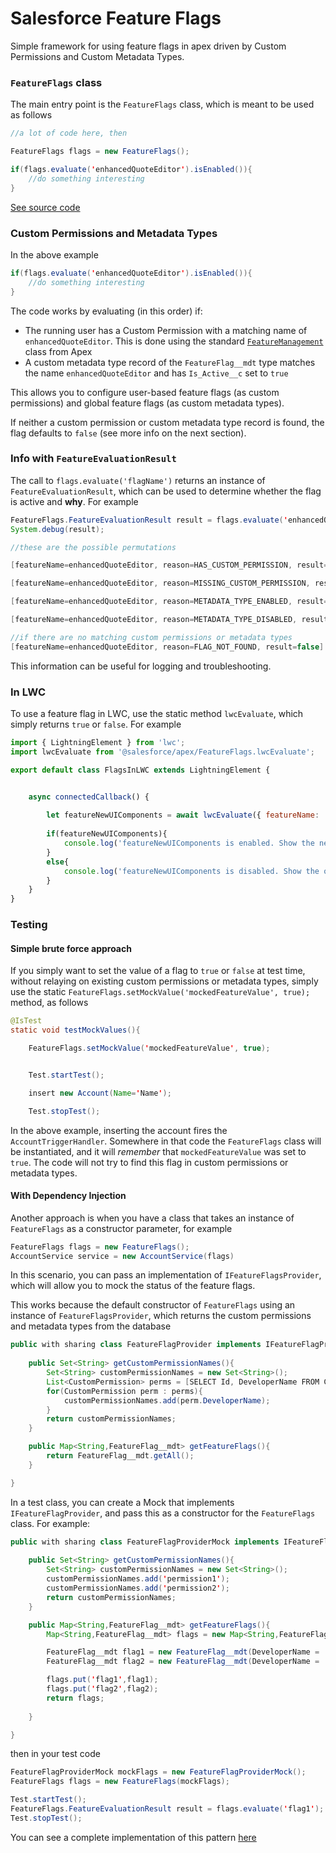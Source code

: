 # Salesforce Feature Flags

Simple framework for using feature flags in apex driven by Custom Permissions and Custom Metadata Types. 

### `FeatureFlags` class

The main entry point is the `FeatureFlags` class, which is meant to be used as follows

```java
//a lot of code here, then

FeatureFlags flags = new FeatureFlags();

if(flags.evaluate('enhancedQuoteEditor').isEnabled()){
    //do something interesting
}
```

[See source code](https://github.com/pgonzaleznetwork/salesforce-feature-flags/blob/main/force-app/main/default/classes/FeatureFlags.cls)

### Custom Permissions and Metadata Types

In the above example

```java
if(flags.evaluate('enhancedQuoteEditor').isEnabled()){
    //do something interesting
}
```

The code works by evaluating (in this order) if:

- The running user has a Custom Permission with a matching name of `enhancedQuoteEditor`. This is done using the standard [`FeatureManagement`](https://developer.salesforce.com/docs/atlas.en-us.apexref.meta/apexref/apex_class_System_FeatureManagement.htm#apex_System_FeatureManagement_checkPermission) class from Apex
- A custom metadata type record of the `FeatureFlag__mdt` type matches the name `enhancedQuoteEditor` and has `Is_Active__c` set to `true`

This allows you to configure user-based feature flags (as custom permissions) and global feature flags (as custom metadata types).

If neither a custom permission or custom metadata type record is found, the flag defaults to `false` (see more info on the next section).

### Info with `FeatureEvaluationResult`

The call to `flags.evaluate('flagName')` returns an instance of `FeatureEvaluationResult`, which can be used to determine whether the flag is active and **why**. For example

```java
FeatureFlags.FeatureEvaluationResult result = flags.evaluate('enhancedQuoteEditor');
System.debug(result);

//these are the possible permutations

[featureName=enhancedQuoteEditor, reason=HAS_CUSTOM_PERMISSION, result=true]

[featureName=enhancedQuoteEditor, reason=MISSING_CUSTOM_PERMISSION, result=false]

[featureName=enhancedQuoteEditor, reason=METADATA_TYPE_ENABLED, result=true]

[featureName=enhancedQuoteEditor, reason=METADATA_TYPE_DISABLED, result=false]

//if there are no matching custom permissions or metadata types
[featureName=enhancedQuoteEditor, reason=FLAG_NOT_FOUND, result=false]
```

This information can be useful for logging and troubleshooting. 

### In LWC

To use a feature flag in LWC, use the static method `lwcEvaluate`, which simply returns `true` or `false`. For example

```javascript
import { LightningElement } from 'lwc';
import lwcEvaluate from '@salesforce/apex/FeatureFlags.lwcEvaluate';

export default class FlagsInLWC extends LightningElement {


    async connectedCallback() {
        
        let featureNewUIComponents = await lwcEvaluate({ featureName: 'featureNewUIComponents' });
        
        if(featureNewUIComponents){
            console.log('featureNewUIComponents is enabled. Show the new UI components');
        }
        else{ 
            console.log('featureNewUIComponents is disabled. Show the old UI components');
        }
    }
}
```

### Testing

#### Simple brute force approach

If you simply want to set the value of a flag to `true` or `false` at test time, without relaying on existing custom permissions or metadata types, simply use the static `FeatureFlags.setMockValue('mockedFeatureValue', true);` method, as follows

```java
@IsTest 
static void testMockValues(){

    FeatureFlags.setMockValue('mockedFeatureValue', true);


    Test.startTest();

    insert new Account(Name='Name');

    Test.stopTest();
```

In the above example, inserting the account fires the `AccountTriggerHandler`. Somewhere in that code the `FeatureFlags` class will be instantiated, and it will *remember* that `mockedFeatureValue` was set to `true`. The code will not try to find this flag in custom permissions or metadata types. 

#### With Dependency Injection

Another approach is when you have a class that takes an instance of `FeatureFlags` as a constructor parameter, for example

```java
FeatureFlags flags = new FeatureFlags();
AccountService service = new AccountService(flags)
```

In this scenario, you can pass an implementation of `IFeatureFlagsProvider`, which will allow you to mock the status of the feature flags.

This works because the default constructor of `FeatureFlags` using an instance of `FeatureFlagsProvider`, which returns the custom permissions and metadata types from the database

```java
public with sharing class FeatureFlagProvider implements IFeatureFlagProvider {
    
    public Set<String> getCustomPermissionNames(){
        Set<String> customPermissionNames = new Set<String>();
        List<CustomPermission> perms = [SELECT Id, DeveloperName FROM CustomPermission];
        for(CustomPermission perm : perms){
            customPermissionNames.add(perm.DeveloperName);
        }
        return customPermissionNames;
    }

    public Map<String,FeatureFlag__mdt> getFeatureFlags(){
        return FeatureFlag__mdt.getAll();
    }

}
```

In a test class, you can create a Mock that implements `IFeatureFlagProvider`, and pass this as a constructor for the `FeatureFlags` class. For example:

```java
public with sharing class FeatureFlagProviderMock implements IFeatureFlagProvider {
    
    public Set<String> getCustomPermissionNames(){
        Set<String> customPermissionNames = new Set<String>();
        customPermissionNames.add('permission1');
        customPermissionNames.add('permission2');
        return customPermissionNames;
    }

    public Map<String,FeatureFlag__mdt> getFeatureFlags(){
        Map<String,FeatureFlag__mdt> flags = new Map<String,FeatureFlag__mdt>();

        FeatureFlag__mdt flag1 = new FeatureFlag__mdt(DeveloperName = 'flag1', Is_Active__c = true);
        FeatureFlag__mdt flag2 = new FeatureFlag__mdt(DeveloperName = 'flag2', Is_Active__c = false);

        flags.put('flag1',flag1);
        flags.put('flag2',flag2);
        return flags;
        
    }

}
```

then in your test code

```java
FeatureFlagProviderMock mockFlags = new FeatureFlagProviderMock();
FeatureFlags flags = new FeatureFlags(mockFlags);

Test.startTest();
FeatureFlags.FeatureEvaluationResult result = flags.evaluate('flag1');
Test.stopTest();
```
You can see a complete implementation of this pattern [here](https://github.com/pgonzaleznetwork/salesforce-feature-flags/blob/main/force-app/main/default/classes/FeatureFlagsTests.cls)
